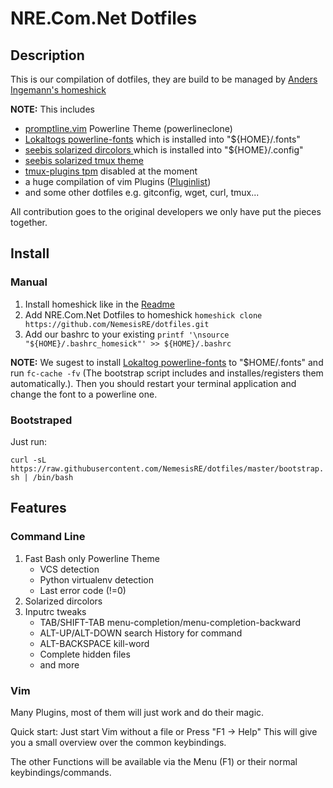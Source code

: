 # NRE.Com.Net Dotfiles


## Description
This is our compilation of dotfiles, they are build to be managed by [Anders Ingemann's homeshick](https://github.com/andsens/homeshick)

**NOTE:**
This includes
* [promptline.vim](https://github.com/edkolev/promptline.vim) Powerline Theme (powerlineclone)
* [Lokaltogs powerline-fonts](https://github.com/Lokaltog/powerline-fonts) which is installed into "${HOME}/.fonts"
* [seebis solarized dircolors ](https://github.com/seebi/dircolors-solarized#theme-1-256dark-by-seebi) which is installed into "${HOME}/.config"
* [seebis solarized tmux theme](https://github.com/seebi/tmux-colors-solarized)
* [tmux-plugins tpm](https://github.com/tmux-plugins/tpm) disabled at the moment
* a huge compilation of vim Plugins ([Pluginlist](https://github.com/NemesisRE/dotfiles/blob/master/home/.vim/rc/neobundle.rc.vim))
* and some other dotfiles e.g. gitconfig, wget, curl, tmux...

All contribution goes to the original developers we only have put the pieces together.


## Install

### Manual
1. Install homeshick like in the [Readme](https://github.com/andsens/homeshick/blob/master/README.md)
2. Add NRE.Com.Net Dotfiles to homeshick `homeshick clone https://github.com/NemesisRE/dotfiles.git`
3. Add our bashrc to your existing `printf '\nsource "${HOME}/.bashrc_homesick"' >> ${HOME}/.bashrc`

**NOTE:**
We sugest to install [Lokaltog powerline-fonts](https://github.com/Lokaltog/powerline-fonts) to "$HOME/.fonts"
and run `fc-cache -fv` (The bootstrap script includes and installes/registers them automatically.).
Then you should restart your terminal application and change the font to a powerline one.

### Bootstraped
Just run:

`curl -sL https://raw.githubusercontent.com/NemesisRE/dotfiles/master/bootstrap.sh | /bin/bash`


## Features

### Command Line
1. Fast Bash only Powerline Theme
	* VCS detection
	* Python virtualenv detection
	* Last error code (!=0)
2. Solarized dircolors
3. Inputrc tweaks
	* TAB/SHIFT-TAB menu-completion/menu-completion-backward
	* ALT-UP/ALT-DOWN search History for command
	* ALT-BACKSPACE kill-word
	* Complete hidden files
	* and more

### Vim
Many Plugins, most of them will just work and do their magic.

Quick start: Just start Vim without a file or Press "F1 -> Help" This will give you a small overview
over the common keybindings.

The other Functions will be available via the Menu (F1) or their normal keybindings/commands.

